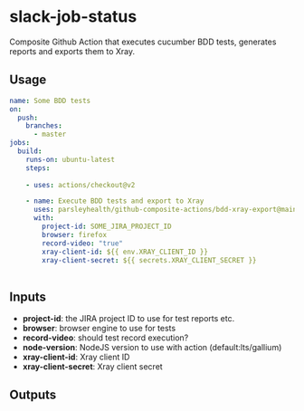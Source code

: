# slack-job-status

Composite Github Action that executes cucumber BDD tests, generates reports and exports them to Xray.

## Usage

```yaml
name: Some BDD tests
on:
  push:
    branches:
      - master
jobs:
  build:
    runs-on: ubuntu-latest
    steps:
    
    - uses: actions/checkout@v2

    - name: Execute BDD tests and export to Xray
      uses: parsleyhealth/github-composite-actions/bdd-xray-export@main
      with:
        project-id: SOME_JIRA_PROJECT_ID
        browser: firefox
        record-video: "true"
        xray-client-id: ${{ env.XRAY_CLIENT_ID }}
        xray-client-secret: ${{ secrets.XRAY_CLIENT_SECRET }}
    
```

## Inputs

- **project-id**: the JIRA project ID to use for test reports etc.
- **browser**: browser engine to use for tests
- **record-video**: should test record execution?
- **node-version**: NodeJS version to use with action (default:lts/gallium)
- **xray-client-id**: Xray client ID
- **xray-client-secret**: Xray client secret

## Outputs
